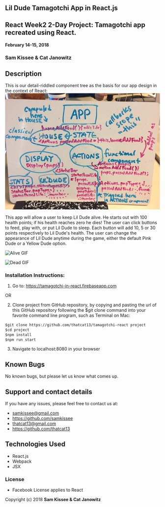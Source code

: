 ## Lil Dude Tamagotchi App in React.js

## React Week2 2-Day Project: Tamagotchi app recreated using React.

#### February 14-15, 2018

### Sam Kissee & Cat Janowitz

##  Description
 This is our detail-riddled component tree as the basis for our app design in the context of React:
![](./src/assets/component-tree.JPG)

This app will allow a user to keep Lil Dude alive. He starts out with 100 health points; if his health reaches zero he dies! The user can click buttons to feed, play with, or put Lil Dude to sleep. Each button will add 10, 5 or 30 points respectively to Lil Dude's health. The user can change the appearance of Lil Dude anytime during the game, either the default Pink Dude or a Yellow Dude option.

![Alive GIF](./src/assets/alive.gif)

![Dead GIF](./src/assets/dead.gif)




### Installation Instructions:
  1. Go to: https://tamagotchi-in-react.firebaseapp.com

  OR

  2. Clone project from GitHub repository, by copying and pasting the url of this GitHub repository following the $git clone command into your favorite command line program, such as Terminal on Mac:
  ```
  $git clone https://github.com/thatcat13/tamagotchi-react project
  $cd project
  $npm install
  $npm run start
  ```
  3. Navigate to localhost:8080 in your browser


## Known Bugs

No known bugs, but please let us know what comes up.

## Support and contact details

If you have any issues, please feel free to contact us at:
* samkissee@gmail.com
* https://github.com/samkissee
* thatcat13@gmail.com
* https://github.com/thatcat13

## Technologies Used
* React.js
* Webpack
* JSX


### License

* Facebook License applies to React

Copyright (c) 2018 **Sam Kissee & Cat Janowitz**

